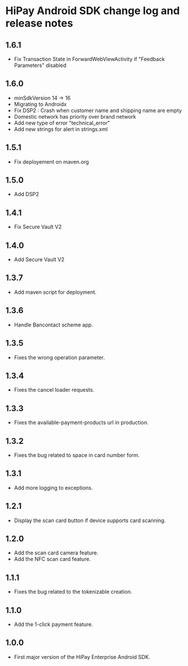 HiPay Android SDK change log and release notes
================================================

1.6.1
-----
* Fix Transaction State in ForwardWebViewActivity if "Feedback Parameters" disabled

1.6.0
-----
* minSdkVersion 14 -> 16
* Migrating to Androidx
* Fix DSP2 : Crash when customer name and shipping name are empty
* Domestic network has priority over brand network
* Add new type of error "technical_error"
* Add new strings for alert in strings.xml

1.5.1
-----
* Fix deployement on maven.org

1.5.0
-----
* Add DSP2

1.4.1
-----
* Fix Secure Vault V2

1.4.0
-----
* Add Secure Vault V2

1.3.7
-----
* Add maven script for deployment.

1.3.6
-----
* Handle Bancontact scheme app.

1.3.5
-----
* Fixes the wrong operation parameter.

1.3.4
-----
* Fixes the cancel loader requests.

1.3.3
-----
* Fixes the available-payment-products url in production.

1.3.2
-----
* Fixes the bug related to space in card number form.

1.3.1
-----
* Add more logging to exceptions.

1.2.1
-----
* Display the scan card button if device supports card scanning.

1.2.0
-----
* Add the scan card camera feature.
* Add the NFC scan card feature.

1.1.1
-----
* Fixes the bug related to the tokenizable creation.

1.1.0
-----
* Add the 1-click payment feature.

1.0.0
-----
* First major version of the HiPay Enterprise Android SDK.
